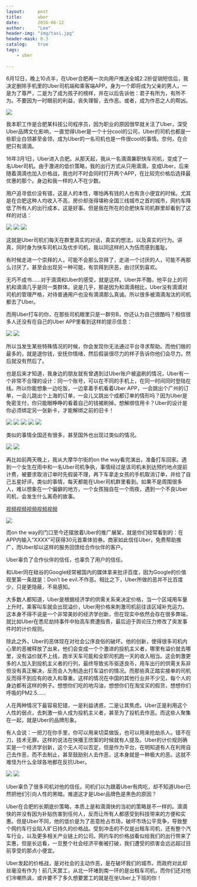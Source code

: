 ```yaml
---
layout:     post
title:      uber
date:       2016-06-12
author:     "Lee"
header-img: "img/taxi.jpg"
header-mask: 0.3
catalog:    true
tags:
    - uber
    
---
```

6月12日，晚上10点半，在Uber合肥再一次向用户推送全城2.2折促销短信后，我决定删除手机里的Uber司机端和乘客端APP。身为一个即将成为父亲的男人，一是为了尊严，二是为了成为孩子的榜样，并在以后告诉他：君子有所为，有所不为。不要因为一时眼前的利益，丧失理智，去作恶。或者，成为作恶之人的帮凶。

![](http://7xo8he.com1.z0.glb.clouddn.com/3.pic.jpg)

我本职工作是合肥某科技公司程序员，因为职业的原因很早就关注了Uber，深受Uber品牌文化影响，一直觉得Uber是一个十分cool的公司，Uber的司机也都是一些职业白领甚至金领，成为Uber的一名司机也是一件很cool的事情。奈何，在合肥只有滴滴。

16年3月1日，Uber进入合肥。从那天起，我从一名滴滴兼职快车司机，变成了一名Uber司机。由于激进的低价策略，我的出行方式从只用滴滴，变成Uber，后来随着滴滴也加入价格战，我也时不时会同时打开两个APP，在比较完价格后选择最优惠的那个。身边和我一样的人不在少数。

用户追寻低价没有错，这是人的本性，哪怕再有钱的人也有贪小便宜的时候。尤其是在合肥这种人均收入不高，房价却涨得堪称全国三线城市之首的城市，网约车降低了所有人的出行成本，这是好事。但是我在所在的合肥快车司机群里却看到了这样的对话：

![](http://7xo8he.com1.z0.glb.clouddn.com/4.pic%E5%89%AF%E6%9C%AC.jpg)
![](http://7xo8he.com1.z0.glb.clouddn.com/6.pic.jpg)
![](http://7xo8he.com1.z0.glb.clouddn.com/7.pic.jpg)

这就是Uber司机们每天在群里真实的对话，真实的想法，以及真实的行为。讲真，同时身为快车司机以及优步司机，我以同这样的人为伍而感到羞耻。

有时候走进一个崇拜的人，可能不会那么崇拜了，走进一个讨厌的人，可能不再那么讨厌了。甚至会出现另一种可能，有崇拜到厌恶，由讨厌到喜欢。

无巧不成书……对于滴滴和Uber的感受，就是这样。Uber并不酷，他平台上的司机和滴滴几乎是同一类群体。说是几乎，那是因为和滴滴相比，Uber没有滴滴对司机的管理严格，对待普通用户也没有滴滴那么真诚。所以很多被滴滴淘汰的司机都去了Uber。

而用Uber打车的你，在那些司机眼里只是一群穷B，你还认为自己很酷吗？相信很多人还没有在自己的Uber APP里看到这样的提示信息：

![](http://7xo8he.com1.z0.glb.clouddn.com/8.pic.jpg)
![](http://7xo8he.com1.z0.glb.clouddn.com/9.pic.jpg)

所以当发生某些特殊情况的时候，你会发现你无法通过平台寻求帮助。而他们做的最多的，就是退你钱，安抚你情绪，然后假装很尽力的样子告诉你他们会尽力。然后就没有然后了。

也是后来才知道，我身边的朋友就有曾遇到过Uber账户被盗刷的情况，Uber有一个非常不合理的设计：同一个账号，可以在不同的手机上，在同一时间同时登陆在线。所以你能想象一边吃饭，一边拿着手机看着Uber APP，一会跳出个广州的订单，一会儿跳出个上海的订单，一会儿又跳出个成都订单的情形吗？因为Uber是免密支付，你只能眼睁睁的看着自己的钱被刷掉。想解绑信用卡？Uber的设计是你必须绑定另一张新卡，才能解绑之前的旧卡！

![](http://ww3.sinaimg.cn/mw690/5fdc4f28gw1f1bybub0qhj20k00zk7b8.jpg)
![](http://ww3.sinaimg.cn/mw690/5fdc4f28gw1f1bybvhdsvj20k00zkdo6.jpg)
![](http://ww3.sinaimg.cn/mw690/5fdc4f28gw1f1bybx31hij20k00zkwlp.jpg)
![](http://ww3.sinaimg.cn/mw690/5fdc4f28gw1f1bybvx3l6j20k00zkq7e.jpg)
![](http://ww2.sinaimg.cn/mw690/5fdc4f28gw1f1byc87rhmj20ku112qd4.jpg)


类似的事情全国还有很多，甚至国外也出现过类似的情况。

![](http://ww3.sinaimg.cn/mw690/5fdc4f28gw1f1h3np8fkcj20ku112tf6.jpg)
![](http://7xo8he.com1.z0.glb.clouddn.com/10.pic_hd.jpg)

再比如前两天晚上，我从大摩华尔街的on the way看完演出，准备打车回家。遇到一个女生在雨中和一名Uber司机争执，事情经过是该司机未到达预约地点提前计费，被要求取消订单时先假装不理，再下车拿走女孩的手机取消订单，并给了自己五星好评。类似的事情，每天都能在Uber司机群里看到。如果不是周围很多人，难以想象在一个偏僻的地方，一个女孩独自在一个雨夜，遇到一个不良Uber司机，会发生什么离奇的故事。

[视频视频视频视频视频](http://www.miaopai.com/show/ECaxZ0sEQs7Ji~W~0PZNww__.htm)

![](http://7xo8he.com1.z0.glb.clouddn.com/16.pic%E5%89%AF%E6%9C%AC.jpg)

而on the way的门口至今还摆放着Uber的推广展架，就是你们经常看到的：在APP内输入“XXXX”可获得30元首乘体验券。商家如此信任Uber，免费帮助推广，而Uber却以这样的服务回馈给合作伙伴的客户。

Uber辜负了合作伙伴的信任，也辜负了用户的信任。

和Uber同在硅谷的Google经常被国内的媒体拿来批评百度，因为Google的价值观里第一条就是：Don’t be evil.不作恶。相比之下，Uber所做的恶并不比百度少，只是更隐蔽，不易感知。

大多数人都知道，Uber是根据经济学的供需关系来决定价格，当一个区域用车量上升时，乘客叫车就会出现溢价，Uber用价格来刺激司机前往该区域补充运力。这本身不得不说是一个非常美妙的经济学创新，但在现实中依然会存在很多弊端，就比如Uber在悉尼劫持事件中抬高车费遭指责，最后迫于舆论压力修改了突发事件时的计价规则。

除此之外，Uber的恶体现在对社会公序良俗的破坏。他的创新，使得很多司机内心里的恶被释放了出来，他们会变成一个个激进的投机主义者，哪里有溢价就去哪里，没有溢价就不上线，跑半天车可能和全职司机跑一天的收入相当。这会刺激更多的人加入到投机主义者的行列，最终导致劣币驱逐良币，用车出行的供需关系非但没有真正解决，反而会人为制造出打车溢价的情况。而那些真正踏实接单的司机反而得不到应有的收入和尊重。这样的情况在中国的其他行业并不少见，每个人的身边都有这样的例子。想想你们吃的地沟油，想想你们在淘宝买的假货，想想你们呼吸的PM2.5……

人在两种情况下最容易犯错，一是利益诱惑，二是让其焦虑。Uber正是利用这个人性的弱点，去刺激一些人成为投机主义者，甚至为了投机去作恶。而这些人聚集在一起，就是Uber的品牌形象。

有人会说：一把刀在你手里，你可以用来切菜做饭，也可以用来抢劫杀人。错不在刀，技术无罪。这样的说法在快播王欣案的时候就有人提及。Uber的计价规则确实是一个经济学创新，这个无人可以否定，但是作为平台，在明知道有人在利用自己去作恶，而不去制止，甚至鼓励别人去作恶，这本身就是一种极大的恶。这就不难怪为什么全球各地都在反抗Uber。

![](http://7xo8he.com1.z0.glb.clouddn.com/AP_978786577385.JPG)
![](http://7xo8he.com1.z0.glb.clouddn.com/09euuber-pic-articleLarge.jpg)

Uber辜负了很多司机对他的信任。司机们以为跟着Uber有肉吃，却不知道Uber已然把他们引向人性的黑暗。难道这才是Uber品牌色是黑色的原因？

Uber在合肥的长期底价策略，本质上是和滴滴快的当初的策略是不一样的。滴滴快的并没有因为补贴伤害到任何人，反而让所有人都感受到科技带来的方便和实惠。但是Uber不同，他的低价是为了恶意抢占市场，破坏市场公平竞争，导致整个网约车行业陷入旷日持久的价格战。受到冲击的不仅是出租车司机，还有整个汽车行业，以及更多相关产业链上的公司。网约车的价格战看似给我们的出行带来了实惠，但是长远看，一旦整个社会经济平衡被打破，我们遭受的损害会远远超过目前享受的那点小便宜。

Uber发起的价格战，是对社会的主动作恶，是在破坏我们的城市。而政府对此却丝毫没有作为！前几天罢工，从北一环堵到南一环的是出租车司机，而你们还对他们冷嘲热讽，或许要不了多久想要罢工的就是在坐Uber上下班的你！